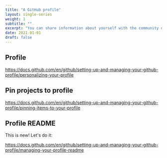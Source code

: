 ```yaml
---
title: "A GitHub profile"
layout: single-series
weight: 1
subtitle: ""
excerpt: "You can share information about yourself with the community on GitHub by creating a profile README. GitHub shows your profile README at the top of your profile page."
date: 2021-01-01
draft: false
---
```


## Profile

https://docs.github.com/en/github/setting-up-and-managing-your-github-profile/personalizing-your-profile

## Pin projects to profile

https://docs.github.com/en/github/setting-up-and-managing-your-github-profile/pinning-items-to-your-profile

## Profile README

This is new! Let's do it:

https://docs.github.com/en/github/setting-up-and-managing-your-github-profile/managing-your-profile-readme
